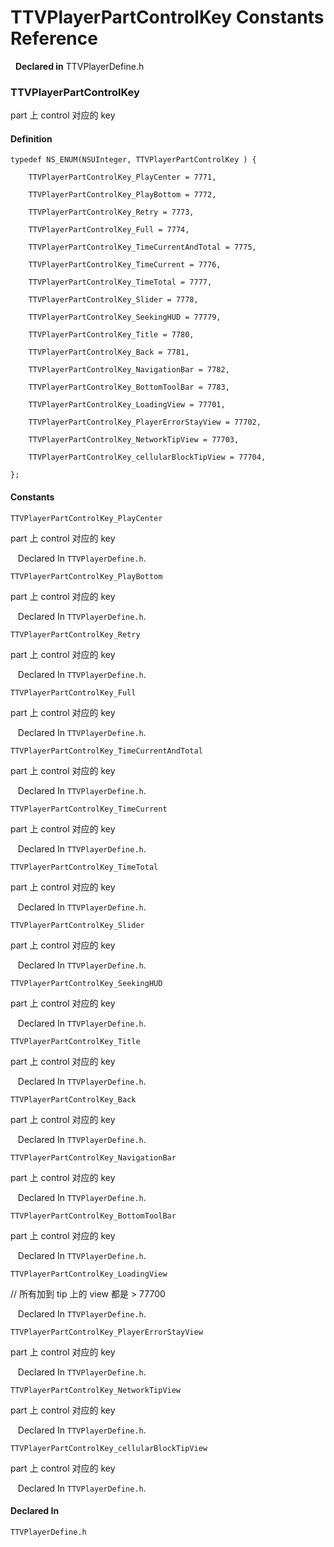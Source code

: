 # TTVPlayerPartControlKey Constants Reference

&nbsp;&nbsp;**Declared in** TTVPlayerDefine.h  

### TTVPlayerPartControlKey

part 上 control 对应的 key

#### Definition
    typedef NS_ENUM(NSUInteger, TTVPlayerPartControlKey ) {   
        
        TTVPlayerPartControlKey_PlayCenter = 7771,
        
        TTVPlayerPartControlKey_PlayBottom = 7772,
        
        TTVPlayerPartControlKey_Retry = 7773,
        
        TTVPlayerPartControlKey_Full = 7774,
        
        TTVPlayerPartControlKey_TimeCurrentAndTotal = 7775,
        
        TTVPlayerPartControlKey_TimeCurrent = 7776,
        
        TTVPlayerPartControlKey_TimeTotal = 7777,
        
        TTVPlayerPartControlKey_Slider = 7778,
        
        TTVPlayerPartControlKey_SeekingHUD = 77779,
        
        TTVPlayerPartControlKey_Title = 7780,
        
        TTVPlayerPartControlKey_Back = 7781,
        
        TTVPlayerPartControlKey_NavigationBar = 7782,
        
        TTVPlayerPartControlKey_BottomToolBar = 7783,
        
        TTVPlayerPartControlKey_LoadingView = 77701,
        
        TTVPlayerPartControlKey_PlayerErrorStayView = 77702,
        
        TTVPlayerPartControlKey_NetworkTipView = 77703,
        
        TTVPlayerPartControlKey_cellularBlockTipView = 77704,
        
    };

#### Constants

<a name="" title="TTVPlayerPartControlKey_PlayCenter"></a><code>TTVPlayerPartControlKey_PlayCenter</code>

part 上 control 对应的 key

&nbsp;&nbsp;&nbsp;Declared In `TTVPlayerDefine.h`.

<a name="" title="TTVPlayerPartControlKey_PlayBottom"></a><code>TTVPlayerPartControlKey_PlayBottom</code>

part 上 control 对应的 key

&nbsp;&nbsp;&nbsp;Declared In `TTVPlayerDefine.h`.

<a name="" title="TTVPlayerPartControlKey_Retry"></a><code>TTVPlayerPartControlKey_Retry</code>

part 上 control 对应的 key

&nbsp;&nbsp;&nbsp;Declared In `TTVPlayerDefine.h`.

<a name="" title="TTVPlayerPartControlKey_Full"></a><code>TTVPlayerPartControlKey_Full</code>

part 上 control 对应的 key

&nbsp;&nbsp;&nbsp;Declared In `TTVPlayerDefine.h`.

<a name="" title="TTVPlayerPartControlKey_TimeCurrentAndTotal"></a><code>TTVPlayerPartControlKey_TimeCurrentAndTotal</code>

part 上 control 对应的 key

&nbsp;&nbsp;&nbsp;Declared In `TTVPlayerDefine.h`.

<a name="" title="TTVPlayerPartControlKey_TimeCurrent"></a><code>TTVPlayerPartControlKey_TimeCurrent</code>

part 上 control 对应的 key

&nbsp;&nbsp;&nbsp;Declared In `TTVPlayerDefine.h`.

<a name="" title="TTVPlayerPartControlKey_TimeTotal"></a><code>TTVPlayerPartControlKey_TimeTotal</code>

part 上 control 对应的 key

&nbsp;&nbsp;&nbsp;Declared In `TTVPlayerDefine.h`.

<a name="" title="TTVPlayerPartControlKey_Slider"></a><code>TTVPlayerPartControlKey_Slider</code>

part 上 control 对应的 key

&nbsp;&nbsp;&nbsp;Declared In `TTVPlayerDefine.h`.

<a name="" title="TTVPlayerPartControlKey_SeekingHUD"></a><code>TTVPlayerPartControlKey_SeekingHUD</code>

part 上 control 对应的 key

&nbsp;&nbsp;&nbsp;Declared In `TTVPlayerDefine.h`.

<a name="" title="TTVPlayerPartControlKey_Title"></a><code>TTVPlayerPartControlKey_Title</code>

part 上 control 对应的 key

&nbsp;&nbsp;&nbsp;Declared In `TTVPlayerDefine.h`.

<a name="" title="TTVPlayerPartControlKey_Back"></a><code>TTVPlayerPartControlKey_Back</code>

part 上 control 对应的 key

&nbsp;&nbsp;&nbsp;Declared In `TTVPlayerDefine.h`.

<a name="" title="TTVPlayerPartControlKey_NavigationBar"></a><code>TTVPlayerPartControlKey_NavigationBar</code>

part 上 control 对应的 key

&nbsp;&nbsp;&nbsp;Declared In `TTVPlayerDefine.h`.

<a name="" title="TTVPlayerPartControlKey_BottomToolBar"></a><code>TTVPlayerPartControlKey_BottomToolBar</code>

part 上 control 对应的 key

&nbsp;&nbsp;&nbsp;Declared In `TTVPlayerDefine.h`.

<a name="" title="TTVPlayerPartControlKey_LoadingView"></a><code>TTVPlayerPartControlKey_LoadingView</code>

// 所有加到 tip 上的 view 都是 > 77700

&nbsp;&nbsp;&nbsp;Declared In `TTVPlayerDefine.h`.

<a name="" title="TTVPlayerPartControlKey_PlayerErrorStayView"></a><code>TTVPlayerPartControlKey_PlayerErrorStayView</code>

part 上 control 对应的 key

&nbsp;&nbsp;&nbsp;Declared In `TTVPlayerDefine.h`.

<a name="" title="TTVPlayerPartControlKey_NetworkTipView"></a><code>TTVPlayerPartControlKey_NetworkTipView</code>

part 上 control 对应的 key

&nbsp;&nbsp;&nbsp;Declared In `TTVPlayerDefine.h`.

<a name="" title="TTVPlayerPartControlKey_cellularBlockTipView"></a><code>TTVPlayerPartControlKey_cellularBlockTipView</code>

part 上 control 对应的 key

&nbsp;&nbsp;&nbsp;Declared In `TTVPlayerDefine.h`.

#### Declared In
`TTVPlayerDefine.h`

